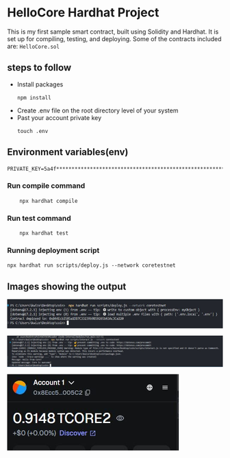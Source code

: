 # HelloCore Hardhat Project

This is my first sample smart contract, built using Solidity and Hardhat. It is set up for compiling, testing, and deploying. Some of the contracts included are: `` HelloCore.sol ``

## steps to follow

* Install packages
    ```
    npm install
    ```
* Create .env file on the root directory level of your system
* Past your account private key
    ```shell
    touch .env
    ```
## Environment variables(env)
```
PRIVATE_KEY=5a4f**************************************************************
```

### Run compile command
```
    npx hardhat compile
```

### Run test command
```
    npx hardhat test
```

### Running deployment script

```
npx hardhat run scripts/deploy.js --network coretestnet
```

## Images showing the output

![deploy](./coin.JPG)

![Test](./coins.JPG)

![Account](./account.JPG)
